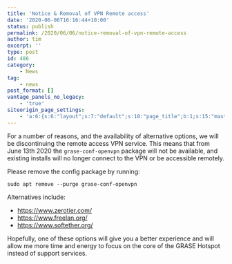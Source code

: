 ```yaml
---
title: 'Notice & Removal of VPN Remote access'
date: '2020-06-06T16:16:44+10:00'
status: publish
permalink: /2020/06/06/notice-removal-of-vpn-remote-access
author: tim
excerpt: ''
type: post
id: 486
category:
    - News
tag:
    - news
post_format: []
vantage_panels_no_legacy:
    - 'true'
siteorigin_page_settings:
    - 'a:6:{s:6:"layout";s:7:"default";s:10:"page_title";b:1;s:15:"masthead_margin";b:1;s:13:"footer_margin";b:1;s:13:"hide_masthead";b:0;s:19:"hide_footer_widgets";b:0;}'
---
```

For a number of reasons, and the availability of alternative options, we will be discontinuing the remote access VPN service. This means that from June 13th 2020 the `grase-conf-openvpn` package will not be available, and existing installs will no longer connect to the VPN or be accessible remotely.

Please remove the config package by running:

```shell
sudo apt remove --purge grase-conf-openvpn
```

Alternatives include:

- <https://www.zerotier.com/>
- <https://www.freelan.org/>
- <https://www.softether.org/>

Hopefully, one of these options will give you a better experience and will allow me more time and energy to focus on the core of the GRASE Hotspot instead of support services.